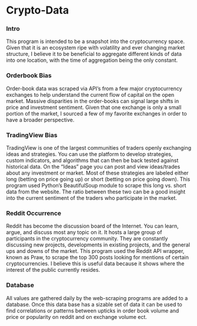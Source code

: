 # Crypto-Data

### Intro
This program is intended to be a snapshot into the cryptocurrency space. 
Given that it is an ecosystem ripe with volatility and ever changing market structure, 
I believe it to be beneficial to aggregate different kinds of data
into one location, with the time of aggregation being the only constant. 


### Orderbook Bias
Order-book data was scraped via API’s from a few major cryptocurrency exchanges to help
understand the current flow of capital on the open market. Massive disparities in the order-books 
can signal large shifts in price and investment sentiment. Given that one exchange is only a small portion
of the market, I sourced a few of my favorite exchanges in order to have a broader perspective. 

### TradingView Bias 
TradingView is one of the largest communities of traders openly exchanging ideas and strategies.
You can use the platform to develop strategies, custom indicators, and algorithms that can then 
be back tested against historical data. On the “Ideas” page you can post and view ideas/trades
about any investment or market. Most of these strategies are labeled either long (betting on price going up) 
or short (betting on price going down). This program used Python’s BeautifulSoup module to scrape this 
long vs. short data from the website. The ratio between these two can be a good insight into the current
sentiment of the traders who participate in the market. 

### Reddit Occurrence
Reddit has become the discussion board of the Internet. You can learn, argue, and discuss most any topic on it. 
It hosts a large group of participants in the cryptocurrency community. They are constantly discussing new projects,
developments in existing projects, and the general ups and downs of the market.
This program used the Reddit API wrapper, known as Praw, to scrape the top 300 posts looking
for mentions of certain cryptocurrencies. I believe this is useful data because it shows where the 
interest of the public currently resides. 

### Database 
All values are gathered daily by the web-scraping programs are added to a database. Once this data base has a sizable set of data it can be used to find correlations or patterns between upticks in order book volume and price or popularity on reddit and on exchange volume ect.  